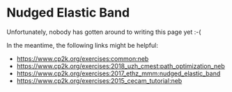 # Nudged Elastic Band

Unfortunately, nobody has gotten around to writing this page yet :-(

In the meantime, the following links might be helpful:

- <https://www.cp2k.org/exercises:common:neb>
- <https://www.cp2k.org/exercises:2018_uzh_cmest:path_optimization_neb>
- <https://www.cp2k.org/exercises:2017_ethz_mmm:nudged_elastic_band>
- <https://www.cp2k.org/exercises:2015_cecam_tutorial:neb>

